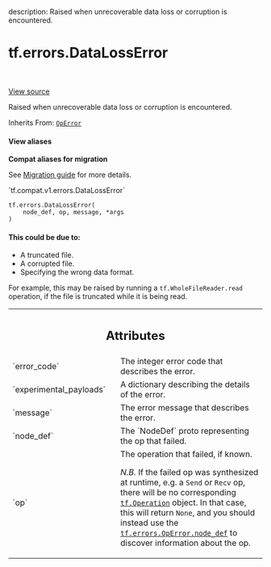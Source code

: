 description: Raised when unrecoverable data loss or corruption is encountered.

<div itemscope itemtype="http://developers.google.com/ReferenceObject">
<meta itemprop="name" content="tf.errors.DataLossError" />
<meta itemprop="path" content="Stable" />
<meta itemprop="property" content="__init__"/>
</div>

# tf.errors.DataLossError

<!-- Insert buttons and diff -->

<table class="tfo-notebook-buttons tfo-api nocontent" align="left">

</table>

<a target="_blank" class="external" href="/code/stable/tensorflow/python/framework/errors_impl.py">View source</a>



Raised when unrecoverable data loss or corruption is encountered.

Inherits From: [`OpError`](../../tf/errors/OpError.md)

<section class="expandable">
  <h4 class="showalways">View aliases</h4>
  <p>
<b>Compat aliases for migration</b>
<p>See
<a href="https://www.tensorflow.org/guide/migrate">Migration guide</a> for
more details.</p>
<p>`tf.compat.v1.errors.DataLossError`</p>
</p>
</section>

<pre class="devsite-click-to-copy prettyprint lang-py tfo-signature-link">
<code>tf.errors.DataLossError(
    node_def, op, message, *args
)
</code></pre>



<!-- Placeholder for "Used in" -->


#### This could be due to:


* A truncated file.
* A corrupted file.
* Specifying the wrong data format.

For example, this may be raised by running a
`tf.WholeFileReader.read`
operation, if the file is truncated while it is being read.



<!-- Tabular view -->
 <table class="responsive fixed orange">
<colgroup><col width="214px"><col></colgroup>
<tr><th colspan="2"><h2 class="add-link">Attributes</h2></th></tr>

<tr>
<td>
`error_code`<a id="error_code"></a>
</td>
<td>
The integer error code that describes the error.
</td>
</tr><tr>
<td>
`experimental_payloads`<a id="experimental_payloads"></a>
</td>
<td>
A dictionary describing the details of the error.
</td>
</tr><tr>
<td>
`message`<a id="message"></a>
</td>
<td>
The error message that describes the error.
</td>
</tr><tr>
<td>
`node_def`<a id="node_def"></a>
</td>
<td>
The `NodeDef` proto representing the op that failed.
</td>
</tr><tr>
<td>
`op`<a id="op"></a>
</td>
<td>
The operation that failed, if known.

*N.B.* If the failed op was synthesized at runtime, e.g. a `Send`
or `Recv` op, there will be no corresponding
<a href="../../tf/Operation.md"><code>tf.Operation</code></a>
object.  In that case, this will return `None`, and you should
instead use the <a href="../../tf/errors/OpError.md#node_def"><code>tf.errors.OpError.node_def</code></a> to
discover information about the op.
</td>
</tr>
</table>



